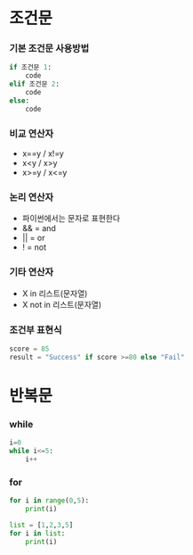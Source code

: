 # 조건문

### 기본 조건문 사용방법

```python
if 조건문 1:
    code
elif 조건문 2:
    code
else:
    code
```

### 비교 연산자

- x==y / x!=y
- x<y / x>y
- x>=y / x<=y

### 논리 연산자

- 파이썬에서는 문자로 표현한다
- && = and
- || = or
- ! = not

### 기타 연산자

- X in 리스트(문자열)
- X not in 리스트(문자열)

### 조건부 표현식

```python
score = 85
result = "Success" if score >=80 else "Fail"
```

# 반복문

### while

```python
i=0
while i<=5:
    i++
```

### for

```python
for i in range(0,5):
    print(i)

list = [1,2,3,5]
for i in list:
    print(i)
```
